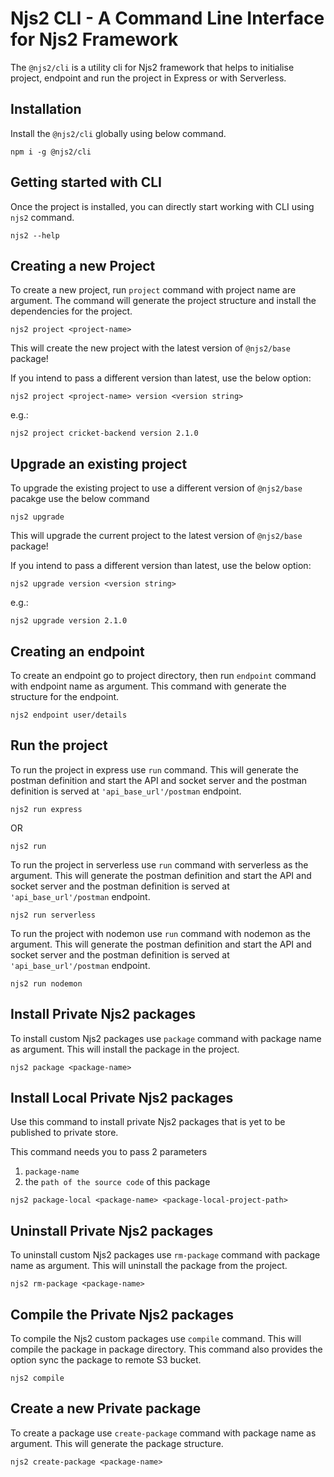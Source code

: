 Njs2 CLI - A Command Line Interface for Njs2 Framework
================================================

The `@njs2/cli` is a utility cli for Njs2 framework that helps to initialise project, endpoint and run the project in Express or with Serverless.

## Installation
Install the `@njs2/cli` globally using below command. 
```
npm i -g @njs2/cli
```

## Getting started with CLI
Once the project is installed, you can directly start working with CLI using `njs2` command.
```
njs2 --help
```

## Creating a new Project
To create a new project, run `project` command with project name are argument. The command will generate the project structure and install the dependencies for the project.
```
njs2 project <project-name>
```
This will create the new project with the latest version of ```@njs2/base``` package!

If you intend to pass a different version than latest, use the below option:
```
njs2 project <project-name> version <version string>
```
e.g.:
```
njs2 project cricket-backend version 2.1.0
```

## Upgrade an existing project
To upgrade the existing project to use a different version of ```@njs2/base``` pacakge use the below command
```
njs2 upgrade
```
This will upgrade the current project to the latest version of ```@njs2/base``` package!

If you intend to pass a different version than latest, use the below option:
```
njs2 upgrade version <version string>
```
e.g.:
```
njs2 upgrade version 2.1.0
```

## Creating an endpoint
To create an endpoint go to project directory, then run `endpoint` command with endpoint name as argument. This command with generate the structure for the endpoint.
```
njs2 endpoint user/details
```

## Run the project
To run the project in express use `run` command. This will generate the postman definition and start the API and socket server and the postman definition is served at `'api_base_url'/postman` endpoint.
```
njs2 run express
```

OR

```
njs2 run
```

To run the project in serverless use `run` command with serverless as the argument. This will generate the postman definition and start the API and socket server and the postman definition is served at `'api_base_url'/postman` endpoint.
```
njs2 run serverless
```

To run the project with nodemon use `run` command with nodemon as the argument. This will generate the postman definition and start the API and socket server and the postman definition is served at `'api_base_url'/postman` endpoint.
```
njs2 run nodemon
```

## Install Private Njs2 packages
To install custom Njs2 packages use `package` command with package name as argument. This will install the package in the project.
```
njs2 package <package-name>
```

## Install Local Private Njs2 packages
Use this command to install private Njs2 packages that is yet to be published to private store.

This command needs you to pass 2 parameters
1. ```package-name```
2. the ```path of the source code``` of this package
```
njs2 package-local <package-name> <package-local-project-path>
```

## Uninstall Private Njs2 packages
To uninstall custom Njs2 packages use `rm-package` command with package name as argument. This will uninstall the package from the project.
```
njs2 rm-package <package-name>
```

## Compile the Private Njs2 packages
To compile the Njs2 custom packages use `compile` command. This will compile the package in package directory. This command also provides the option sync the package to remote S3 bucket.
```
njs2 compile
```

## Create a new Private package
To create a package use `create-package` command with package name as argument. This will generate the package structure.
```
njs2 create-package <package-name>
```

